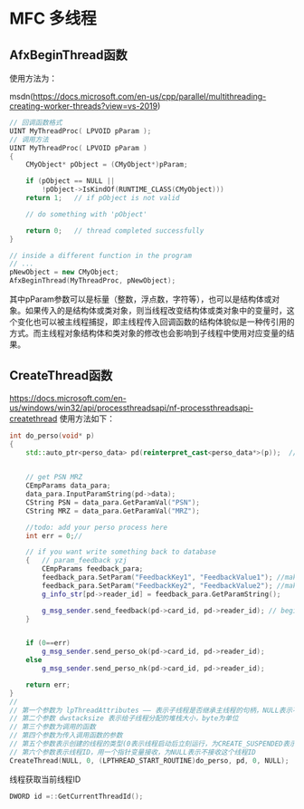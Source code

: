 # MFC 多线程
## AfxBeginThread函数
使用方法为：

msdn(https://docs.microsoft.com/en-us/cpp/parallel/multithreading-creating-worker-threads?view=vs-2019)  
```c++
// 回调函数格式
UINT MyThreadProc( LPVOID pParam );
// 调用方法
UINT MyThreadProc( LPVOID pParam )
{
    CMyObject* pObject = (CMyObject*)pParam;

    if (pObject == NULL ||
        !pObject->IsKindOf(RUNTIME_CLASS(CMyObject)))
    return 1;   // if pObject is not valid

    // do something with 'pObject'

    return 0;   // thread completed successfully
}

// inside a different function in the program
// ...
pNewObject = new CMyObject;
AfxBeginThread(MyThreadProc, pNewObject);
```
其中pParam参数可以是标量（整数，浮点数，字符等），也可以是结构体或对象。如果传入的是结构体或类对象，则当线程改变结构体或类对象中的变量时，这个变化也可以被主线程捕捉，即主线程传入回调函数的结构体貌似是一种传引用的方式。而主线程对象结构体和类对象的修改也会影响到子线程中使用对应变量的结果。

## CreateThread函数
https://docs.microsoft.com/en-us/windows/win32/api/processthreadsapi/nf-processthreadsapi-createthread
使用方法如下：
```c++
int do_perso(void* p)
{
	std::auto_ptr<perso_data> pd(reinterpret_cast<perso_data*>(p));  // 转换传入的参数

	
	// get PSN MRZ
	CEmpParams data_para;
	data_para.InputParamString(pd->data);
	CString PSN = data_para.GetParamVal("PSN");
	CString MRZ = data_para.GetParamVal("MRZ");

	//todo: add your perso process here
	int err = 0;//

	// if you want write something back to database
	{   // param_feedback yzj
		CEmpParams feedback_para;
		feedback_para.SetParam("FeedbackKey1", "FeedbackValue1"); //make sure column 'FeedbackKey1' exists in database
		feedback_para.SetParam("FeedbackKey2", "FeedbackValue2"); //make sure column 'FeedbackKey2' exists in database
		g_info_str[pd->reader_id] = feedback_para.GetParamString();

		g_msg_sender.send_feedback(pd->card_id, pd->reader_id); // begin to update values
	}


	if (0==err)
		g_msg_sender.send_perso_ok(pd->card_id, pd->reader_id);
	else
		g_msg_sender.send_perso_nk(pd->card_id, pd->reader_id);

	return err;
}
// 
// 第一个参数为 lpThreadAttributes —— 表示子线程是否继承主线程的句柄，NULL表示不继承
// 第二个参数 dwstacksize 表示给子线程分配的堆栈大小，byte为单位
// 第三个参数为调用的函数
// 第四个参数为传入调用函数的参数
// 第五个参数表示创建的线程的类型(0表示线程启动后立刻运行，为CREATE_SUSPENDED表示挂起直到被唤醒，为STACK_SIZE_PARAM_IS_A_RESERVATION指示和dwstacksize相关的信息)
// 第六个参数表示线程ID，用一个指针变量接收，为NULL表示不接收这个线程ID
CreateThread(NULL, 0, (LPTHREAD_START_ROUTINE)do_perso, pd, 0, NULL);
```

线程获取当前线程ID
```c++
DWORD id =::GetCurrentThreadId();
```